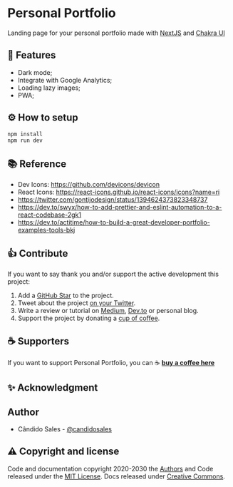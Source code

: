 # Personal Portfolio

Landing page for your personal portfolio made with [NextJS](https://nextjs.org/) and [Chakra UI](https://chakra-ui.com/)

## 🎯 Features

- Dark mode;
- Integrate with Google Analytics;
- Loading lazy images;
- PWA;

## ⚙️ How to setup

```bash
npm install
npm run dev
```

## 📚 Reference

- Dev Icons: https://github.com/devicons/devicon
- React Icons: https://react-icons.github.io/react-icons/icons?name=ri
- https://twitter.com/gontijodesign/status/1394624373823348737
- https://dev.to/swyx/how-to-add-prettier-and-eslint-automation-to-a-react-codebase-2gk1
- https://dev.to/actitime/how-to-build-a-great-developer-portfolio-examples-tools-bkj

## 👍 Contribute

If you want to say thank you and/or support the active development this project:

1. Add a [GitHub Star](https://github.com/candidosales/personal-blog/stargazers) to the project.
2. Tweet about the project [on your Twitter](https://twitter.com/intent/tweet?url=https%3A%2F%2Fgithub.com%2Fcandidosales%2Fpersonal-blog&text=Dependencies%20report%20aims%20to%20help%20analyze%20the%20consistency%20of%20the%20dependencies%20in%20your%20company%27s%20frontend%20projects).
3. Write a review or tutorial on [Medium](https://medium.com/), [Dev.to](https://dev.to/) or personal blog.
4. Support the project by donating a [cup of coffee](https://buymeacoff.ee/candidosales).

## ☕ Supporters

If you want to support Personal Portfolio, you can ☕ [**buy a coffee here**](https://buymeacoff.ee/candidosales)

## ✨ Acknowledgment

## Author

- Cândido Sales - [@candidosales](https://twitter.com/candidosales)

## ⚠️ Copyright and license

Code and documentation copyright 2020-2030 the [Authors](https://github.com/candidosales/personal-blog/graphs/contributors) and Code released under the [MIT License](https://github.com/candidosales/personal-blog/blob/master/LICENSE). Docs released under [Creative Commons](https://creativecommons.org/licenses/by/3.0/).
